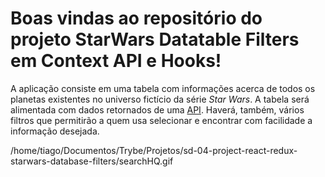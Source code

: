 # Boas vindas ao repositório do projeto StarWars Datatable Filters em Context API e Hooks!

A aplicação consiste em uma tabela com informações acerca de todos os planetas existentes no universo fictício da série _Star Wars_. A tabela será alimentada com dados retornados de uma [API](https://swapi-trybe.herokuapp.com/api). Haverá, também, vários filtros que permitirão a quem usa selecionar e encontrar com facilidade a informação desejada.

/home/tiago/Documentos/Trybe/Projetos/sd-04-project-react-redux-starwars-database-filters/searchHQ.gif